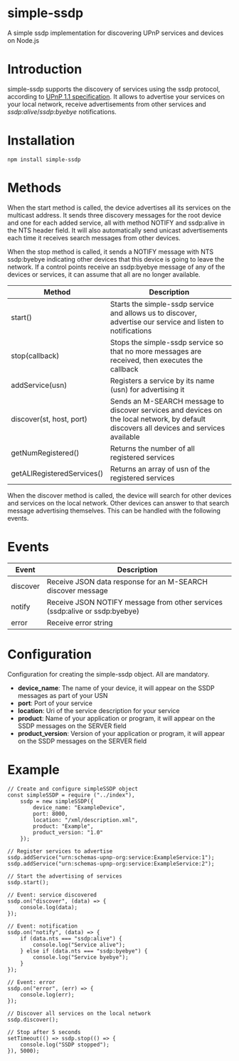 # simple-ssdp

A simple ssdp implementation for discovering UPnP services and devices on Node.js

# Introduction

simple-ssdp supports the discovery of services using the ssdp protocol, according to [UPnP 1.1 specification](http://upnp.org/specs/arch/UPnP-arch-DeviceArchitecture-v1.1.pdf). It allows to advertise your services on your local network, receive advertisements from other services and *ssdp:alive*/*ssdp:byebye* notifications.

# Installation

```
npm install simple-ssdp
```

# Methods

When the start method is called, the device advertises all its services on the multicast address. It sends three discovery messages for the root device and one for each added service, all with method NOTIFY and ssdp:alive in the NTS header field. It will also automatically send unicast advertisements each time it receives search messages from other devices.

When the stop method is called, it sends a NOTIFY message with NTS ssdp:byebye indicating other devices that this device is going to leave the network. If a control points receive an ssdp:byebye message of any of the devices or services, it can assume that all are no longer available.

| Method                     | Description                                                                                                 |
|----------------------------|-------------------------------------------------------------------------------------------------------------|
| start()                    | Starts the simple-ssdp service and allows us to discover, advertise our service and listen to notifications |
| stop(callback)             | Stops the simple-ssdp service so that no more messages are received, then executes the callback             |
| addService(usn)            | Registers a service by its name (usn) for advertising it                                                    |
| discover(st, host, port)   | Sends an M-SEARCH message to discover services and devices on the local network, by default discovers all devices and services available  |
| getNumRegistered()         | Returns the number of all registered services                                                               |
| getALlRegisteredServices() | Returns an array of usn of the registered services                                                          |

When the discover method is called, the device will search for other devices and services on the local network. Other devices can answer to that search message advertising themselves. This can be handled with the following events.

# Events

| Event    | Description                                                                 |
|----------|-----------------------------------------------------------------------------|
| discover | Receive JSON data response for an M-SEARCH discover message                 |
| notify   | Receive JSON NOTIFY message from other services (ssdp:alive or ssdp:byebye) |
| error    | Receive error string                                                        |

# Configuration

Configuration for creating the simple-ssdp object. All are mandatory.
- **device_name**: The name of your device, it will appear on the SSDP messages as part of your USN
- **port**: Port of your service
- **location**: Uri of the service description for your service
- **product**: Name of your application or program, it will appear on the SSDP messages on the SERVER field
- **product_version**: Version of your application or program, it will appear on the SSDP messages on the SERVER field

# Example

```
// Create and configure simpleSSDP object
const simpleSSDP = require ("../index"),
    ssdp = new simpleSSDP({
        device_name: "ExampleDevice",
        port: 8000,
        location: "/xml/description.xml",
        product: "Example",
        product_version: "1.0"
    });

// Register services to advertise
ssdp.addService("urn:schemas-upnp-org:service:ExampleService:1");
ssdp.addService("urn:schemas-upnp-org:service:ExampleService:2");

// Start the advertising of services
ssdp.start();

// Event: service discovered
ssdp.on("discover", (data) => {
    console.log(data);
});

// Event: notification
ssdp.on("notify", (data) => {
    if (data.nts === "ssdp:alive") {
        console.log("Service alive");
    } else if (data.nts === "ssdp:byebye") {
        console.log("Service byebye");
    }
});

// Event: error
ssdp.on("error", (err) => {
    console.log(err);
});

// Discover all services on the local network
ssdp.discover();

// Stop after 5 seconds
setTimeout(() => ssdp.stop(() => {
    console.log("SSDP stopped");
}), 5000);
```